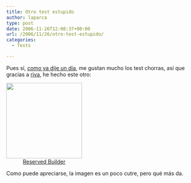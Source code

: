 ```yaml
---
title: Otro test estupido
author: laparca
type: post
date: 2006-11-26T12:08:37+00:00
url: /2006/11/26/otro-test-estupido/
categories:
  - Tests

---
```

Pues sí, [como ya dije un día][1], me gustan mucho los test chorras, así que gracias a <a href="http://www.angel-soul.net/thangtar/" target="_blank" title="Weblog de Riva">riva</a>, he hecho este otro:

<p style="width: 200px; text-align: center">
  <a href="http://personaldna.com/report.php?k=EoUYWWmGXVWmXga-KA-AAACA-4f7a" target="_blank"> <img loading="lazy" decoding="async" src="http://personaldna.com/personalDNAMap.php?report_key=EoUYWWmGXVWmXga-KA-AAACA-4f7a" height="200" width="200" />Reserved Builder</a>
</p>

Como puede apreciarse, la imagen es un poco cutre, pero qué más da.

 [1]: http://blog.laparca.es/?p=98 "Sobre tests chorras"